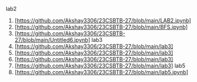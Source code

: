 lab2
1. [https://github.com/Akshay3306/23CSBTB-27/blob/main/LAB2.ipynb]
2. [https://github.com/Akshay3306/23CSBTB-27/blob/main/BFS.ipynb]
3. [https://github.com/Akshay3306/23CSBTB-27/blob/main/Untitled6.ipynb]
lab3
4. [https://github.com/Akshay3306/23CSBTB-27/blob/main/lab3]
5. [https://github.com/Akshay3306/23CSBTB-27/blob/main/lab3]
6. [https://github.com/Akshay3306/23CSBTB-27/blob/main/lab3]
7. [https://github.com/Akshay3306/23CSBTB-27/blob/main/lab3]
lab5
8. [https://github.com/Akshay3306/23CSBTB-27/blob/main/lab5.ipynb]
